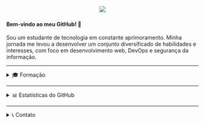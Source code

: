 <p align="center">
<img src="https://github.com/user-attachments/assets/d32a11de-2265-45a2-a861-3dd117be0eb3" width=540>
</p>

#### Bem-vindo ao meu GitHub! 👋

Sou um estudante de tecnologia em constante aprimoramento. Minha jornada me levou a desenvolver um conjunto diversificado de habilidades e interesses, com foco em desenvolvimento web, DevOps e segurança da informação.

---

<details>
<summary>🎓 Formação</summary>
<br>

> <table>
>  <tr>
>    <td> <a href="#"> <img src="https://github.com/user-attachments/assets/bc581641-3815-448f-8ce8-18882751f6e1" width=48> <a/> </td>
>   </tr> 
> </table>
> <details>
> <summary>🖥️ Análise e Desenvolvimento de Sistemas</summary>
> <br>
> <b>Graduação com foco em Project-Based Learning (PBL)</b>
> 
> <br>Data de início: 15/08/2023
> <br>
> Em andamento<br>
>
> <b>Resumo</b><br>
>
> * Desenvolvo meu conhecimento teórico e minhas habilidades de programação;
> * O trabalho em equipe é fortemente incentivado. Busco ser comunicativo e usar linguagem clara;
> * Atualmente estou aprendendo sobre microsserviços e segurança da informação.
>
> </details>
>
> <details>
> <summary>📚 Nano Courses</summary>
> <br>
> <b>Cursos de curta duração</b>
> <br><br>
>
> * Algoritmos: Aprenda a programar
> * Banco de Dados Oracle
> * Big Data
> * Big Data & Analytics
> * Biohacking, Deep Web e Criptografia
> * Blockchain
> * Blockchain Advanced
> * Cloud Fundamentals, Administration and Solution Architect
> * Códigos de Alta Performance
> * Compliance e Quality Assurance
> * Comunicação e Semiótica
> * Cybersecurity
> * Cybersecurity Hacker Skills
> * Data Visualization
> * Design Thinking
> * DevOps & Agile Culture
> * Django Web Framework
> * Engenharia de Software
> * Estatística para Soluções em TI
> * Estruturas de Computadores
> * Ethical Hacking
> * Front End
> * Infraestrutura e Interconectividade
> * Inteligência Artificial e Computacional
> * Inteligência e Contrainteligência
> * Java Advanced Frameworks
> * Java Development
> * Java Fundamentos
> * Leadership Communication
> * Linux Fundamentos
> * Programação em Banco de Dados
> * Python
> * Python Development
> * Resolvendo Problemas com Matemática
> * Responsive Web Development
> * Sensores e Circuitos Digitais
> * Services Architecture / API / Mobile Architecture
> * Soluções Tecnológicas Emergentes
> * User Experience
> * Wordpress na Prática
>
> </details>
 
> ---

> <table>
>  <tr>
>    <td> <a href="#"><img src="https://github.com/user-attachments/assets/cb6cedcb-56f4-49cc-b696-e1a710593d35" width=32><a/> </td>
>   </tr> 
> </table>
>
> <details>
> <summary> <a href="#"><img src="https://github.com/user-attachments/assets/b50da5f9-2a80-4fab-8cf4-a87514f48710" height=16><a/> Web Back-End (Java) - Santander Coders 2023 | 2º Semestre</summary>
> <br>
> <b>Formação online síncrona</b>
> 
> <br>Carga horária: 324 horas
> <br>
> <br>Data de início: 09/01/2024
> <br>
> Data de conclusão: 22/05/2024<br>
> 
> <b>Resumo</b><br>
> 
> * Criação e consumo de APIs RESTful;
> * Gestão de dependências e empacotamento (Gradle e Maven);
> * Java Date and Time;
> * Java Threads;
> * Padrões de projeto;
> * Princípios SOLID;
> * Programação funcional;
> * Programação Web;
> * Spring Framework;
> * Testes automatizados (JUnit, Mockito e Selenium).
> </details>
> 
> 
> <details>
> <summary> <a href="#"><img src="https://github.com/user-attachments/assets/c7f6d309-ab40-48c9-aea8-a18d22915606" height=14><a/> DevOps - Santander Coders 2024 | 1º Semestre</summary>
> <br>
> <b>Formação online síncrona</b>
> 
> <br>Carga horária: 324 horas
> <br>
> <br>Data de início: 31/07/2024
> <br>
> Data de conclusão: 04/12/2024<br>
> 
> <b>Resumo</b><br>
> 
> <b> <a href="#"><img src="https://github.com/user-attachments/assets/67ddf44d-1c75-4d6c-908c-5b70b893d278" height=16><a/> Linux</b>:
> * Configuração de servidores web (Apache e NGINX);
> * Configurações de rede;
> * Gerenciamento de processos;
> * Particionamento de disco;
> * Shell scripts (automação de tarefas);
> * Sistema de arquivos.
> 
> <b> <a href="#"><img src="https://github.com/user-attachments/assets/9cc5bac3-6bdc-4a78-a98d-41a17234827d" height=16><a/> Git</b>:
> * GitHub Actions (automatização de fluxos de trabalho - implantação e testes);
> * Padronização de nomenclatura para branches e commits;
> * Serialização de dados (YAML e JSON).
> 
> <b>🌐 Redes</b>:
> * Cálculos de sub-rede;
> * Infraestrutura e dispositivos;
> * Modelos OSI e TCP/IP;
> * Segurança de rede.
> 
> <b> <a href="#"><img src="https://github.com/user-attachments/assets/d4ee501b-294a-4907-a82f-66e22dacecc0" height=16><a/> Conteinerização</b>:
> * Docker.
> 
> <b> <a href="#"><img src="https://github.com/user-attachments/assets/7daa54c7-92ff-477e-b0fd-b2195a660f10" height=16><a/> Provisionamento como Código</b>:
> * Terraform.
> 
> <b>☁️ Serviços Cloud (AWS)</b>:
> * EC2 (virtualização);
> * IAM (controle de acesso);
> * Lambda (execução de código);
> * RDS (bancos de dados relacionais);
> * S3 (armazenamento);
> * SNS (entrega de mensagens);
> * SQS (enfileiramento de mensagens);
> * Well-Architected Framework.
> </details>

> ---

> <table>
>  <tr>
>    <td> <a href="#"><img src="https://github.com/user-attachments/assets/ca36fc1f-0533-4076-bf2f-2a42f3928990" width=32><a/> </td>
>   </tr> 
> </table>
> 
> <details>
> <summary>💻 Tecnologia e Desenvolvimento Pessoal</summary>
> <br>
> 
> * [Certificado de Conclusão](https://cursos.alura.com.br/user/igor-ribeiro2334/fullCertificate/9e0f7587c327aab62f9e18b0ba66617e)
> 
> </details>

</details>

---

<details>
<summary>📊 Estatísticas do GitHub</summary>
<br>
    
<div align="center">
    
  <img height=200 src="https://github-readme-stats.vercel.app/api?username=igor-u&theme=cobalt2&hide_border=true&include_all_commits=false&count_private=false&show=prs_merged&rank_icon=github&text_bold=false&bg_color=000000&title_color=9B0000&text_color=DBDBDB" alt="Igor Ribeiro's GitHub Stats"/>
  <img height=200 src="https://github-readme-stats.vercel.app/api/top-langs/?username=igor-u&hide_progress=false&theme=cobalt2&hide_border=true&include_all_commits=false&count_private=false&layout=compact&langs_count=10&bg_color=000000&title_color=9B0000&text_color=DBDBDB" alt="Most Used Languages"/>
  
</div>

</details>

---

<details>
<summary>📞 Contato</summary>

<br>

> [![Gmail](assets/Gmail.svg)](mailto:igor.ribeiro2334@gmail.com)
> |---|
> [![LinkedIn](assets/LinkedIn.svg)](https://www.linkedin.com/in/igorribeiro12/)

</details>
